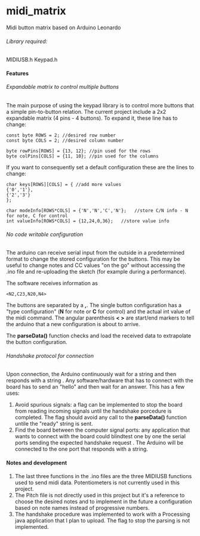 # midi_matrix
Midi button matrix based on Arduino Leonardo

###### Library required: 
MIDIUSB.h
Keypad.h

#### Features
###### Expandable matrix to control multiple buttons
The main purpose of using the keypad library is to control more buttons that a simple pin-to-button relation. The current project include a 2x2 expandable matrix (4 pins - 4 buttons). To expand it, these line has to change: 
```
const byte ROWS = 2; //desired row number
const byte COLS = 2; //desired column number

byte rowPins[ROWS] = {13, 12}; //pin used for the rows
byte colPins[COLS] = {11, 10}; //pin used for the columns
```
If you want to consequently set a default configuration these are the lines to change:
```
char keys[ROWS][COLS] = { //add more values 
{'0','1'},
{'2','3'}
};

char modeInfo[ROWS*COLS] = {'N','N','C','N'};   //store C/N info - N for note, C for control
int valueInfo[ROWS*COLS] = {12,24,0,36};   //store value info
```

###### No code writable configuration
The arduino can receive serial input from the outside in a predetermined format to change the stored configuration for the buttons. This may be useful to change notes and CC values "on the go" without accessing the .ino file and re-uploading the sketch (for example during a performance).

The software receives information as
```
<N2,C23,N20,N4>
```
The buttons are separated by a **,**. The single button configuration has a "type configuration" (**N** for note or **C** for control) and the actual int value of the midi command. 
The angular parenthesis **< >** are start/end markers to tell the arduino that a new configuration is about to arrive. 

The **parseData()** function checks and load the received data to extrapolate the button configuration. 

###### Handshake protocol for connection
Upon connection, the Arduino continuously wait for a string **<hello>** and then responds with a string **<ready>**. Any software/hardware that has to connect with the board has to send an "hello" and then wait for an answer. This has a few uses:
1) Avoid spurious signals: a flag can be implemented to stop the board from reading incoming signals until the handshake porcedure is completed. The flag should avoid any call to the **parseData()** function untile the "ready" string is sent.
2) Find the board between the computer signal ports: any application that wants to connect with the board could blindtest one by one the serial ports sending the expected handshake request **<hello>**. The Arduino will be connected to the one port that responds with a **<ready>** string.

#### Notes and development 
1) The last three functions in the .ino files are the three MIDIUSB functions used to send midi data. Potentiometers is not currently used in this project.
2) The Pitch file is not directly used in this project but it's a reference to choose the desired notes and to implement in the future a configuration based on note names instead of progressive numbers. 
3) The handshake procedure was implemented to work with a Processing java application that I plan to upload. The flag to stop the parsing is not implemented. 

